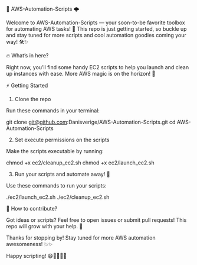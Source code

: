 🚀 AWS-Automation-Scripts 🌩️

Welcome to AWS-Automation-Scripts — your soon-to-be favorite toolbox for automating AWS tasks! 🎉
This repo is just getting started, so buckle up and stay tuned for more scripts and cool automation goodies coming your way! 🛠️✨

🔥 What’s in here?

Right now, you’ll find some handy EC2 scripts to help you launch and clean up instances with ease.
More AWS magic is on the horizon! 🔮

⚡ Getting Started
1. Clone the repo

Run these commands in your terminal:

git clone git@github.com:Danisverige/AWS-Automation-Scripts.git
cd AWS-Automation-Scripts

2. Set execute permissions on the scripts

Make the scripts executable by running:

chmod +x ec2/cleanup_ec2.sh
chmod +x ec2/launch_ec2.sh

3. Run your scripts and automate away! 🚀

Use these commands to run your scripts:

./ec2/launch_ec2.sh
./ec2/cleanup_ec2.sh

🤝 How to contribute?

Got ideas or scripts? Feel free to open issues or submit pull requests!
This repo will grow with your help. 🌱

Thanks for stopping by!
Stay tuned for more AWS automation awesomeness! 💥✨

Happy scripting! 😄👩‍💻👨‍💻





